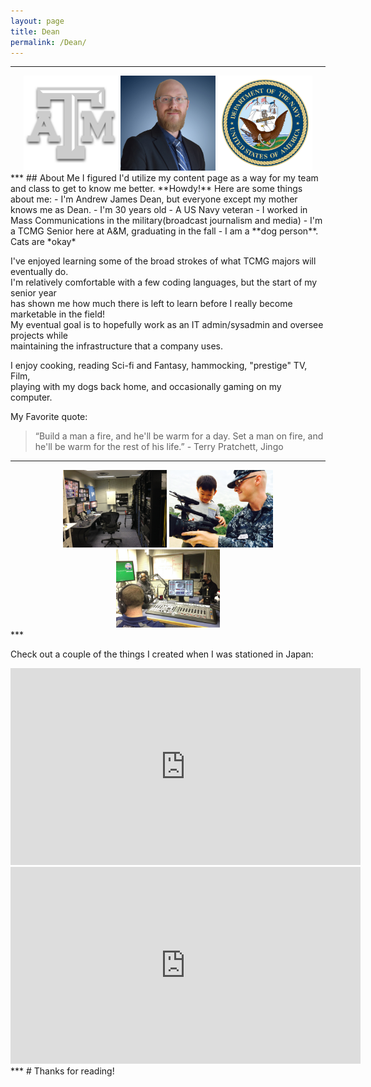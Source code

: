 ```yaml
---
layout: page
title: Dean
permalink: /Dean/
---
```


***  
<center>
    <img src="/assets/img/Dean/Tamu.png" alt="Gig'em!" style="width:30%;">
		<img src="/assets/img/Dean/Headshot.jpg" alt="Look at me, all snazzy-like" style="width:30%;">
		<img src="/assets/img/Dean/USN.png" alt="Hooyah Navy!" style="width:30%;">
</center>
***  
## About Me  
I figured I'd utilize my content page as a way for my team and class to get to know me better.  
**Howdy!** Here are some things about me:  
- I'm Andrew James Dean, but everyone except my mother knows me as Dean.  
- I'm 30 years old  
- A US Navy veteran  
- I worked in Mass Communications in the military(broadcast journalism and media)  
- I'm a TCMG Senior here at A&M, graduating in the fall  
- I am a **dog person**. Cats are *okay*  

I've enjoyed learning some of the broad strokes of what TCMG majors will eventually do.  
I'm relatively comfortable with a few coding languages, but the start of my senior year  
has shown me how much there is left to learn before I really become marketable in the field!  
My eventual goal is to hopefully work as an IT admin/sysadmin and oversee projects while  
maintaining the infrastructure that a company uses.  

I enjoy cooking, reading Sci-fi and Fantasy, hammocking, "prestige" TV, Film,  
playing with my dogs back home, and occasionally gaming on my computer.  

My Favorite quote:  
> “Build a man a fire, and he'll be warm for a day. Set a man on fire, and he'll be warm for the rest of his life.”
 \- Terry Pratchett, Jingo


***  
<center>
    <img src="/assets/img/Dean/TVServer.JPG" alt="The Server room responsible for all local broadcasts!" style="width:33%;">
		<img src="/assets/img/Dean/Shoot.JPG" alt="Sasebo orphanage news story shoot" style="width:33%;">
		<img src="/assets/img/Dean/Radio.JPG" alt="Radio Studio - shh! We're live." style="width:33%;">
</center>
***  


Check out a couple of the things I created when I was stationed in Japan:  

<iframe width="560" height="315" src="https://www.youtube.com/embed/y1O7XXm_nYM" title="YouTube video player" frameborder="0" allow="accelerometer; autoplay; clipboard-write; encrypted-media; gyroscope; picture-in-picture" allowfullscreen></iframe>

<iframe width="560" height="315" src="https://www.youtube.com/embed/8GtoIR7v5aA" title="YouTube video player" frameborder="0" allow="accelerometer; autoplay; clipboard-write; encrypted-media; gyroscope; picture-in-picture" allowfullscreen></iframe>
***  
# Thanks for reading!
